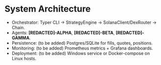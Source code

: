 # System Architecture

- Orchestrator: Typer CLI -> StrategyEngine -> SolanaClient/DexRouter -> Chain.
- Agents: **[REDACTED]-ALPHA**, **[REDACTED]-BETA**, **[REDACTED]-GAMMA**.
- Persistence: (to be added) Postgres/SQLite for fills, quotes, positions.
- Monitoring: (to be added) Prometheus metrics + Grafana dashboards.
- Deployment: (to be added) Windows service or Docker-compose on Linux hosts.
